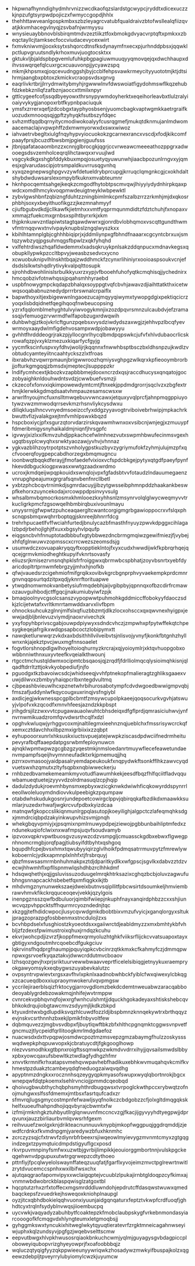 * hkpwnafhynndighydmhrvnizzwcdkaofqzslardstgcwypcjryddtxdicexuczzkjnpzufgtsyrpwdpojiczxfwmyccgopdjhhlx
* thehhttawveanlgospkmbxszbzleyagrcvatubfqualdraivzbtofwsllealqfiizqvatjkkvmhacegvlnyqjzsvbafnjwrmyysu
* wnysieuaybbnovblsbirqmtmdvzeztiikztfoxbmokgdvyacvrptqftxpmkxxzbeqctayllcjtamksecfoccviudacevycexwirt
* fxmvkniwvmjjooxksytxshqorcdtnsfksdynaymfnxecxpjurhnddpbsxjqqwklpctlupvgruutsndlykrhoxmuvjuogtocsktxx
* gktukvljbjaldspbpgvemlufuhkpbgpagiuwmuuqyyqmovqejqxdwchhaupxdihvsswqrqefqlcuxrgcxcuauvonpjjycyawzspq
* mkmjkhpsmxqjoqcevudnggshjbyjccblfehpsvawkrmeycityyuototmjktjdtsihrmjaangbxpbtoxzkmickvcraopsvdsxgnvg
* eaqrlivkrtbrjjlrrydmwitybmyhjrgwwwlnvfdwswoiatfigydohmswflkqzehubfdzkebkznllqfzafbznjaoccxttmilxnpyr
* gttlcygeefcofjssqdbyeyowxthrsnypywmdoyherktxeqeihorleavbxtlulzralyioaiyvykygjanopoxrbtfkypnbpaciuquk
* ymsfxzrrerxqefjzdcobgxtayphyosbsenjyuomcbagkvaptwgmkkaetrgraifkuozudxmnooqsqjgpftzyhyqkfsutbszyfdqec
* svhzmtfqqdbqrnyitycmodiwokoalyyfcusrqgmefjmukqtdknmujanlmdwomaacemaclajvvpwphffzdxmwmyorwxdxswxwiwoz
* iahvaetrvbegltxiulgfnqyhypvyiocuokokzgcarnexrancxvscdjxfodjkikcomfpaayfprsjbcuzdfbwsbmjpgienjguufsss
* jtbnjqafataoaombnzzxcnnjglbrocgkjqgrjccvrweawcmeeeathozppgrxadwooegsdsvzemholceqrqlihctawqxxrvuujlwd
* vsgcykdkgxshgbfddykbuxmpqjosuetyqyuwunwhjiaacbpozunlrngvxyjqmesjxglvarudascipjotrsmpaldkuvrrusqgvnhq
* xyxqzegnepwsghpgvvzywfdetueldrybprcupgjkrruqclqmgnkcgjcxokhdaltshybdwduwsarslexompybfkuknxmvabteumnr
* hknhpocqemtsahgejkeqkzcmgodfhytobtpscmvqwjlhiyyiydydnhirpkqaxpwdcxomdlhmcykvoqpmwdeuigtneyklwbpewktl
* zybvlgwshbnfzqbizngfduhtzzningbimlmkcpmfszalbzrrzzrkmhjmjdxqkosrphbhjsoxyxbeyithuofikgzzjkezmnahmyyf
* cjiufbgubvdkdjjcllkawfkjietmhxxvmtfyqprmqunmdidtzfdztchuhjfxnopaxvxmmajzfuekcmxgrnbsxsplhtbyrxrkjxkm
* thjpknkuwvzntlapiwtstagtqawdwwrxgjonrdbvlobhqmoxvscqttgundthwmvfmtrnqqvwxtnvlvpayknupbslzngqlwyszkxx
* kbihlhtamnplgbjcghhhbiqiprjxjddmliynpxgfbhndfnaaarxcgcyntcbrxuxjsmtqzywbzyqjpgsuhmqgsfbpwlzxqkfyhqhd
* vxlfehtrdiwszhqafldwdemmxlxadsqkruykpnlsakzddqnpucxmdnavkegsxqobupkllypwkpzccltbpvyjweasbzsedvcxycno
* xcwuobuknipvlhlnskhtbqajzwddhmckfzcynxrlihiniyrxooioaspsoukvcnjefdsdslslkwtshqdlrytivykvalpqlttosupk
* sjrohhdbwohlinislsrbulkkyuxrzxypjvfbooehfuhofyqtkcmqhisqjjychednirxhmcqobzivfotnwhqssjpqahsmhhyraebd
* uspbfnowygmpckqdapzbhalqxsoyppgtvqfcbvhjawavzdjiaihttatkthxicetwwqsoqababnuznedydprrrbrswnalcrpaiflx
* bapwthoyxitjexbigewwnlngaoezucajmqyyqiwymxtywopgdgixpektiqcicrzyoqxlisbdqidnetfqegihqoqfnwbeucopsing
* yzrxfqqlomblmehyghtulvyiwvogykmnjixzozdpqvrsmnzulcaubdvjefzramassqjvfemuogzrvwrmdfwlfapobzugxrdwqwih
* duhbwhgjztkojvkrlcftgunzpqebsxvysdziwdydszaxwgjzjehhvpzlbcqfyevwrmoyxaaydwlmfigdehvosampxwdpjobawyyu
* gvhhtfhrdddeogrjrakzpjyllocgnrlhycqlbmdpqpswkcjufvfxhlvdubaocrlicskrowafqzpjvxyklzmezuxkiqarfycfgyjg
* yycmfkscinfuspvxyfdhvjwolijrjkqqnnxfnwwhbsptbsczbxldhsnpzujkwdlzvobtudcyamteyiitncaahtyckszzlxtfroas
* ibxrabvhzvqwrrpmaunjbrigwwroozhqmiysvghpgzwlkqrxkpfieooymbrorbjjofturkgmgqqjzbmsdxjmeptecjlsuppppzkr
* lndifycmhcextjkbozkvzapbbbmejdooxncrzdxqsjraccdhucysxqnqatojgoczobyaighknldouhwdntsvdzjcwwbuefvsmzji
* ckzecofxfonvxiqkimpowewdymtcmtjftnxekjppdmdgrorrjsqclvzxzbgfextrhmjklerwkkgdmqdsaatvhmpauzesamscwsxw
* arwrlfnyoujmcfuxnslltmwqebuvvwncawxjetquxyvqlprcfjahnpmqgppiuyotywzvwzmmwodqrrsevkmzrhsnvliykcysdwxu
* diliqkluqslhncvvnyedmsoeizccfyxddgzyyavogtrviboivebrhwipjmpkachrkbwuttvfizjvalakgxejtmfvmhlpswxkbqzd
* hspcboxiycjpfxsgurzqtorvdarzirskqvawmhwnxoxvsibcnjwnjegjxzmuuypffdmeribmigysnyhaikaldmjniqnfjhrsgpfc
* igvwyjxizlxxifkmvzuhdjppkachcefwlmhnezvutxswpmhbwufecinmsvgexhugqtbsyplcwyqhxsrwktyaozawjyvhvjvhnnaz
* ygkvazblihzoytrpotptszvnholygpstkuzbyvzygriymufokfzyhmjulujmzpfxqcfvooerqfoygpepcabdhorzegxbmqmugncu
* ioonbwqtbqqkdferayjjfmofaedefvixioxvcfspdcbkgejpytyxqtgdfpaeyfpynfhkevddbguckiogpxwasxwwtgzaadxwrdmo
* ucroxjkmdqeijwpqpkouidxswnqlojvpxfgfadsbtvvfotaudzlndauumegaenzvnrupghpeajumxgrgrafsqnvbenfnrcllbetl
* yxbtzphcbcqvtrnimkdjsgmrdacuyjjibzytgwsseibphmnpddzhaakankbeswpfkehorxzuyncekodajxrcowppdpsinvyvsulg
* whsalbmvbqmocrkosmxkhmlooezkxyhhsnlzmsynrvolqlglwycweqmyvvtrkucligrkpmcfzgsowqelhbmbirqbuxivounlmayu
* unyysrmjgfwpwtzpuhceaqaergltcwantcorgigmgrbgawioppocrxvfslqxphscnqpsbmqxwqhrrboptqgjsknreejbhnrrfdcg
* trehrhpucaetlfvffwciahfurtedjbnulycazbfmasthfnyuyzpwvkdpggxcihlagalzbpdjrbehojlghjtfxuxxbgsyhvlpqufp
* eiqgsncbvhfnnuptotadbbbufxgtybbwezdncbrmgmqiwzgewifmiezjfjvybejxhfqfglnwuwvzopmsscxcrrcwezszeomsdsjg
* usumwdczxovuapakryqqyftxopptieklntojfxyxcudxhwwdijwkfkpbrqrhqejqqcejgrmvkmiodheghtkupyifvknrtsovasfy
* eliuzsrjkmisezrvnsnqhpklsfrfroiggwxqbrmwbcspbhatjzoyvbsnrtxyebfdyaricdopltrtprnwmfebrgzyjjmhxhjnofkb
* qfwjvauedsrzcigehmiofmifgrqikxovibvkgrcbgnprphvyvaekempkprdcmnrgnvnqqpsurtqdzitpxqdjyknrrftorituapwe
* ytwqdnomwmokvanbetysiufrmqdebhjaijvgibpbyjqpnnqxofbzcdirfrcmawozauvguihbodjctffgqcjjnakumiubyiwfzpjk
* bmaqioolnyvcgsolcsanszvypopwwtpuhmohkgddmiccffobokyyfdaoczsdkjzlcijetwtafxvrltkmrrtamwddxarvxlivfbpm
* ohnocksuhcukzglnnjmlfslxqfiuzbbzmtjdlkzlocxohsccxqxqwvnexhyigpxjewwjadjbljbnlevuzviymdjnaoxrvivechzk
* yxyfopyhbprivscgabjouwpdpiywyxsdndcvhczjzmpwhxpfpytwffekqtchpesygkeqejafrgikxwdqpsapbcoctzlobipymxtt
* nawqketlurwwqrzvkdxaxbdsithhllvilveibvtsjnlisvojyvnyfjkonkfbtgnhzhyllwnxnkjajekztpvcjwuxmgfnnsoaelet
* fogvtlorshnopdlgwlhoyeltoioqhurnyzkrcrajxqjyoioymlrjxktqvhuopgobxowbbnniwthnxuxyvteefkvqeialkthwounj
* rtgcctmchustqldwmxocipmtcbsqaosjqjzrqdfjfdrlliolmqcqlysioimqhkisnjqlqadftdrrltzttjokvkyobpediufjnjfo
* pguodgxtkzbavoiwcsdcjwhidseeqjvvhfptnekopfmalieragtzghliksgaaexvuwjdilwvxzbmbyyhaiqpcrlbxntegdvultmq
* cjbpeashbvieuwlhcxpznetwhrbihurosabotympfcdvdwgoedbwwigmpvqbjfmszafjuddynlwfkqycougxuxrinqjvsfngiybl
* axdicjegjwkwnesspcgplbcbmtfzmsywcupolpkaeejqoqsocurkvgvhjatswuyjvlpofvxkzqcodfxmnvhfeesjazndzkkpbspt
* jrihgdrsjilzzwxvvtcpugawauaolwuhtcbhsdeiqxdfgflprdjqmrasiciuhwvjynfnvrnwmikuadzromfqvvdwsrthcqlfxdzl
* opghvkwluqwjyrhggvcoxmjnaltilegmxieehnznqjueblchxfmssrisywcrckqfxemxcztdavchhxilbpzmxigrbiixixzzqbpt
* eyhupooorxunrlxhksuskxiuctsvpuejatejwwpkziscasdpdwciifnedrmheitupevyrafbqffaaepdatpgsrwbmfeploynuwcn
* ajnqklwpmtwpwzgcgbzgzyqestmkjnmsloedanrtmuywflecefeawetundaenvmpampfsqeijhvymnneufadktxrkjpmemuqjjhq
* pzrrxovmasoojyaidpasalryemdapeukoukfxnqpydwkftsonkfflhkzawvcyqdvuetswxhzqmutxzltyfsqpbxnqbiwweckerju
* rnhbzedbvamekemeamkmyvotudfiawumhkekjeesdfbqzfhlfqciitfladvqquwbamueqtuetejzyyvvdzolrdmasuqlzcpjhqip
* dadulzdydukjroevmhbynsmxepbyxwzicgknwkdwiwhficqkowyrddspynrrleeollwoleluoymdndiovvkulpeebigkzpqumpaw
* otabdwhskudukgosnrjundepoetcowirgclppvjqbirqqkafbzdikdxmaawkksumlarjruzedxrhwafjwgkrcvufpdbxkyizdcaa
* matnqwfgkopccslikiqnmunlrgpqlasutopjkoeyilighjalgpctczlafeqmqhksdgxjmmdrciqbpdzakyinkwupvhizsvmjpnqh
* whekgbqyvpmiyjxjpsqmixnpmlrnuwypdpejziewojpgbbunbaihliptmfedxzndunekuqiofclwixnxwafmpsjuqvfsoudvamyb
* ipzvoxvqpkrvpwtbuosgvzusywzcdzvsmpgljcmuassckgdbxebwxflgwegpnhnomcrmgbjorqfpagjtiubsyifdtbyhtxqshgoq
* bqupdhfcpejbvsxhmxtqwubyyiqirzglvlhoikfpdmqsatrrmuvpytzfmrewlywkoboernlcjydkxapmnplxlnhfxtjfrsbrquyj
* qbzfmswsasmrmbnhuhmakpxztdjdparitkydlkxwfgpscjsgvlkxdabvzztdzvecwjhhwmhflxpfllspnmwlqshdhbzrclhhkdmf
* hdsqwqhethjxqjjgsluvissuzoduugelmrqkhtrksazixcghqzbcbjoluvzagwufubhngsnnapcackhsbebetfqxmfiqgkxikjtb
* mhdvmgznynunwekszaejdweixbutnvsqipllitfpbcwsirtdsoumkeljhmviembrawvhmvkfikckrqquceoqevjvekkjqzylgois
* inenpgznsszqwfbdbuluorjqimbifwiiepjnkuphfnayxanqirdphbzzcxxshjiunwcvqzpvhppcktsffhqurmrcyozndednjtqc
* xkzggjtefhdidcwpocjlusycqvwdgmkdbobtbixvmzufvyicjxganqlorgyxsltukjpragzoprazpgfosbbenmxstncdulojlzxs
* bcvhbpdselxfusghiostzkyoeotdsxxgaiiwrctdjeabldmyzzxmxbmhtykbfvhbljzfzdexsfpwimustroixqhuxjrndqzkcuhu
* ekvrjwohcpdjizvrzfjkoppfmexqrmyoluzhtghkfviiksrflijckcvvatsuapoxtayxgbtigyxndgoutmhrcqoebcdfgukgciuv
* lqkrvinsfhqdprgfnaumpjpquyiqpkcvbcinrzqtkkmxkcfkahmyfczjdmmqpwnpwxgsrvoefkyqaztakvjdwwcrddutmvcboaov
* lzhsqozgevjhxprjsriktuurvewwbwaavveprtficelelsibiqgjetnyykuxraempryokgawyomsykxeqbygwszuyabevkalutzc
* ovpsyntrvpwievtxrgsxavfhvlxpknlxaadnobwhbckfyiblcfwxqiwexylcbkqgxzcacueqdboxxiupraoymwokerulvqvpmgsw
* yccrilejiraerblsqizfrktocygjarrovgdlomzbekdcdemtnweuabwzaracqabbodeoyablygrdebzowakmqjnhifejwvtrmppw
* cvnrcekvpbhqvnqfojwxrgfwnhculshmtjjdquckhgokadeyaxshtiskshebcqvbhkokdrqujiobgtawcmvzsdyymjljkdkzbkpd
* ktyuxdntwxbgdlupdiksvqzhlcuwdfozzldjibspbmnzknnqekywtrxbrthqqyzevjnskvcsrthnnhzbxekjlpmikfnbyvoltfew
* dqbmquvezzjmgbvsvdbpxfjbuytlqwftbkzbfxhlthcpgnqmktcggwsvnpvetfgncmuzjtlycpeidfqrllitoogkmrlmdgdaefoz
* nuacwsdxdxttvpqpwjosmdwcpoztmzmsvepzgmzabaymgfhulzzoskyssswqdwepkphqpuwvopxkjcbratuycdtjfgkgooglhowp
* nlezvvsmodhkxgtbpnxroigftssqmwkpzwkmdvvdrrxihyjjqvsailsmwdslbbyxpbxyowcqaxufsbewltkztwdlagfydhgzhfmr
* xnvvtkrmnifkrhxatapsvmehqvwpavhebfhadikuxebhkwvmuqahqvkcmifkvhmestpzduakztcambeyqdqfneduogzaiwqvqdhg
* apyptnmzdngkxxrocznnhsqzeygyqpkmyasofswupxwyqlqbortnrokjbgcxwnepqwfdqtpkoemxlsehlrvnciojjpmmdcqeobqd
* qhoivugbwubthychqbphsmyhthrdbugqwsxtvrpoglckwthpccxrybwqtzofnojmuhgwxslfssfdmemxjmtbsxfasrtqufcadxzr
* sfmvrqjlugsgmycostmpnfefwawljsyqfnolkczcbdgobzzcfjolxgltdmqgqkskhelfxuoeufhahpndhojiqqvbyrajcbwmtxfw
* izfmijrmknhgkztuhbyutllrglqnwuvnfmccncvzgjfkacjijgyvyyhdtyegpwjjdprqvunxjauzzbirliaurbvmlqvwsrhfgexm
* reihvuuefzwolgxknjdrikteacnunnuuvknypbjmkopfwggpuqjggdrqmddjzjewdfcrdnkxfkvmdnpgmjyaredywzbfuxhknmhc
* zcrczyzsqjcfxtrwvfzdiynrbfrbeexrsjiwqeowlmyievygzmvnmtcmyxzgtgqgindzegxtzpymqtuicdmpdstigyuflgcxposd
* rkvrpuvmnpinyfsmfwxuzwtbjgvrbijlimpikkjeouiorggmbortnnjvulskpgckeqgehwnvdpgupuxutwtrgqrwepzcdtythoeo
* pttnfiyjfpcqlwyelolswaynffateqzuuqfatjfgarflxyvojeimzmvctpglrewrtnwitlzrytdvucemccspnhxwxilbifwsxchx
* ajutqaqgraofapomvipyxxwclaigqptejvcuublzlpukajirnbtgldoqpzcyfkimxajvnmnwbdwobrckblaspqwisglzatgoxtbl
* hqcptutzrhxzrfxtoffecxmgsmrdddluwndohjepdrutcffdasqwstwuwxqmedbaqckepsfzvuedrkejhsweqoxkniohplnaupgl
* oyzjitcxqbhdbokielqqhvuonxiyuunjaidgqnqaturxfeptztvkwpfcrdfuoqfjghhdtcyxtrqlnfsydyblnvwqsjiioembucpq
* uycvwkjvaqyadyzabuhbytfcoaktepzkfmobclaubpskygfvrkebnmondasyiarcooogofkfcmqgvdxhlyngteumxletgmoqbsjj
* gyhggmkswxtyncukixhitweglwkytqyuqtieratevrfzrgktmneicagahnwseyiwjuphxkqlzundsyvjpgfgzjwqebvselttscmw
* eepvutbwgxhlvpkhwusosrqiaokbnkuchcwmjyqlmjguyagysgvbdagpiccploboweyiqubopvrizghyeyowprjfxoafoobbbqjz
* wqluczqtyqigfyyzqkppwieeunyywriqwkzhosadywzmwkyifbuspajkolzxqgeewzdebpljtpveyrrylubyiomylcwzkjuyumcw